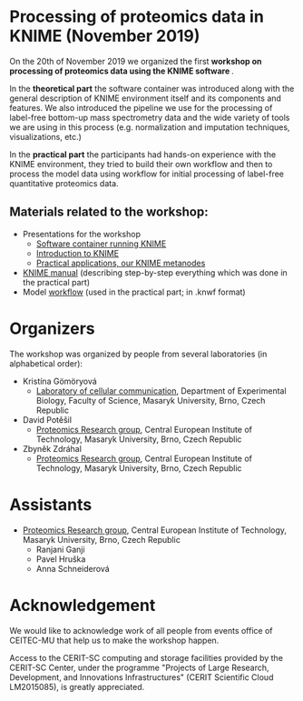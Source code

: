 # Processing of proteomics data in KNIME (November 2019)

On the 20th of November 2019 we organized the first <b>workshop on processing of proteomics data using the KNIME software </b>.

In the <b>theoretical part</b> the software container was introduced along with the general description of KNIME environment itself and its components and features. We also introduced the pipeline we use for the processing of label-free bottom-up mass spectrometry data and the wide variety of tools we are using in this process (e.g. normalization and imputation techniques, visualizations, etc.) 

In the <b>practical part</b> the participants had hands-on experience with the KNIME environment, they tried to build their own workflow and then to process the model data using workflow for initial processing of label-free quantitative proteomics data.

## Materials related to the workshop:
* Presentations for the workshop
    * [Software container running KNIME](files/KNIME_workshop_1.pdf)
    * [Introduction to KNIME](files/KNIME_workshop_2.pdf)
    * [Practical applications, our KNIME metanodes](files/KNIME_workshop_3.pdf)
* [KNIME manual](files/KNIME_workshop_manual.pdf) (describing step-by-step everything which was done in the practical part)
* Model [workflow](files/KNIME_workshop_20191120.knwf) (used in the practical part; in .knwf format)

# Organizers

The workshop was organized by people from several laboratories (in alphabetical order):
- Kristína Gömöryová
  - [Laboratory of cellular communication](http://www.sci.muni.cz/bryjalab/), Department of Experimental Biology, Faculty of Science, Masaryk University, Brno, Czech Republic 
- David Potěšil
  - [Proteomics Research group](https://www.ceitec.eu/proteomics-zbynek-zdrahal/rg49), Central European Institute of Technology, Masaryk University, Brno, Czech Republic
- Zbyněk Zdráhal
  - [Proteomics Research group](https://www.ceitec.eu/proteomics-zbynek-zdrahal/rg49), Central European Institute of Technology, Masaryk University, Brno, Czech Republic

# Assistants
  - [Proteomics Research group](https://www.ceitec.eu/proteomics-zbynek-zdrahal/rg49), Central European Institute of Technology, Masaryk University, Brno, Czech Republic
    - Ranjani Ganji
    - Pavel Hruška
    - Anna Schneiderová

# Acknowledgement

We would like to acknowledge work of all people from events office of CEITEC-MU that help us to make the workshop happen.

Access to the CERIT-SC computing and storage facilities provided by the CERIT-SC Center, under the programme "Projects of Large Research, Development, and Innovations Infrastructures" (CERIT Scientific Cloud LM2015085), is greatly appreciated.